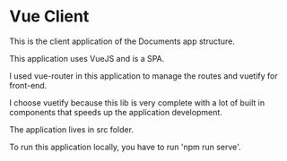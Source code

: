 # Vue Client

This is the client application of the Documents app structure.

This application uses VueJS and is a SPA.

I used vue-router in this application to manage the routes and vuetify for front-end.

I choose vuetify because this lib is very complete with a lot of built in components that speeds up the application development.

The application lives in src folder.

To run this application locally, you have to run 'npm run serve'. 